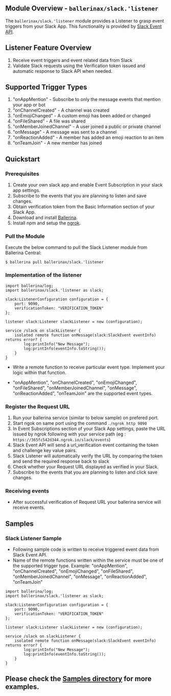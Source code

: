## Module Overview - `ballerinax/slack.'listener`

The `ballerinax/slack.'listener` module provides a Listener to grasp event triggers from your Slack App. This functionality is provided by [Slack Event API](https://api.slack.com/apis/connections/events-api). 

## Listener Feature Overview
1. Receive event triggers and event related data from Slack
2. Validate Slack requests using the Verification token issued and automatic response to Slack API when needed.

## Supported Trigger Types
1. "onAppMention" - Subscribe to only the message events that mention your app or bot
2. "onChannelCreated" - A channel was created
3. "onEmojiChanged" - A custom emoji has been added or changed
4. "onFileShared" - A file was shared
5. "onMemberJoinedChannel" - A user joined a public or private channel
6. "onMessage" - A message was sent to a channel
7. "onReactionAdded" - A member has added an emoji reaction to an item
8. "onTeamJoin" - A new member has joined

## Quickstart

### Prerequisites
1. Create your own slack app and enable Event Subscription in your slack app settings. 
2. Subscribe to the events that you are planning to listen and save changes.
3. Obtain verification token from the Basic Information section of your Slack App.
4. Download and install [Ballerina](https://ballerinalang.org/downloads/).
5. Install npm and setup the [ngrok](https://ngrok.com/download).

### Pull the Module
Execute the below command to pull the Slack Listener module from Ballerina Central:
```ballerina
$ ballerina pull ballerinax/slack.'listener
```

### Implementation of the listener

```ballerina
import ballerina/log;
import ballerinax/slack.'listener as slack;

slack:ListenerConfiguration configuration = {
    port: 9090,
    verificationToken: "VERIFICATION_TOKEN"
};

listener slack:Listener slackListener = new (configuration);

service /slack on slackListener {
    isolated remote function onMessage(slack:SlackEvent eventInfo) returns error? {
        log:printInfo("New Message");
        log:printInfo(eventInfo.toString());
    }
}
```

* Write a remote function to receive particular event type. Implement your logic within that function.

* "onAppMention", "onChannelCreated", "onEmojiChanged", "onFileShared", "onMemberJoinedChannel", "onMessage",
"onReactionAdded", "onTeamJoin" are the supported event types.

### Register the Request URL
1. Run your ballerina service (similar to below sample) on prefered port.
2. Start ngok on same port using the command ``` ./ngrok http 9090 ```
3. In Event Subscriptions section of your Slack App settings, paste the URL issued by ngrok following with your service path (eg : ```https://365fc542d344.ngrok.io/slack/events```) 
4. Slack Event API will send a url_verification event containing the token and challenge key value pairs.
5. Slack Listener will automatically verify the URL by comparing the token and send the required response back to slack 
6. Check whether your Request URL displayed as verified in your Slack.
7. Subscribe to the events that you are planning to listen and click save changes.

### Receiving events
* After successful verification of Request URL your ballerina service will receive events. 

## Samples

### Slack Listener Sample
* Following sample code is written to receive triggered event data from Slack Event API.
* Name of the remote functions written within the service must be one of the supported trigger type.
   Example: "onAppMention", "onChannelCreated", "onEmojiChanged", "onFileShared", "onMemberJoinedChannel", "onMessage",
   "onReactionAdded", "onTeamJoin"

```ballerina
import ballerina/log;
import ballerinax/slack.'listener as slack;

slack:ListenerConfiguration configuration = {
    port: 9090,
    verificationToken: "VERIFICATION_TOKEN"
};

listener slack:Listener slackListener = new (configuration);

service /slack on slackListener {
    isolated remote function onMessage(slack:SlackEvent eventInfo) returns error? {
        log:printInfo("New Message");
        log:printInfo(eventInfo.toString());
    }
}
```

## Please check the [Samples directory](https://github.com/ballerina-platform/module-ballerinax-slack/tree/master/samples) for more examples.
